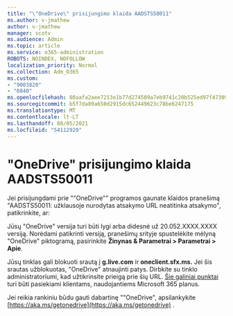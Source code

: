 ```yaml
---
title: "\"OneDrive\" prisijungimo klaida AADSTS50011"
ms.author: v-jmathew
author: v-jmathew
manager: scotv
ms.audience: Admin
ms.topic: article
ms.service: o365-administration
ROBOTS: NOINDEX, NOFOLLOW
localization_priority: Normal
ms.collection: Adm_O365
ms.custom:
- "9003820"
- "6840"
ms.openlocfilehash: 80aafa2aee7213e1b77d274509a7eb9741c20b525ed97f473093ac8c6514f3c7
ms.sourcegitcommit: b5f7da89a650d2915dc652449623c78be6247175
ms.translationtype: MT
ms.contentlocale: lt-LT
ms.lasthandoff: 08/05/2021
ms.locfileid: "54112920"
---
```

# <a name="onedrive-login-error-aadsts50011"></a>"OneDrive" prisijungimo klaida AADSTS50011

Jei prisijungdami prie ""OneDrive"" programos gaunate klaidos pranešimą "AADSTS50011: užklausoje nurodytas atsakymo URL neatitinka atsakymo", patikrinkite, ar:

Jūsų "OneDrive" versija turi būti lygi arba didesnė už 20.052.XXXX.XXXX versiją. Norėdami patikrinti versiją, pranešimų srityje spustelėkite mėlyną "OneDrive" piktogramą, pasirinkite **Žinynas & Parametrai > Parametrai > Apie**.

Jūsų tinklas gali blokuoti srautą į **g.live.com** ir **oneclient.sfx.ms.** Jei šis srautas užblokuotas, "OneDrive" atnaujinti patys. Dirbkite su tinklo administratoriumi, kad užtikrinsite prieigą prie šių URL. [Šie galiniai punktai](https://docs.microsoft.com/microsoft-365/enterprise/urls-and-ip-address-ranges?view=o365-worldwide) turi būti pasiekiami klientams, naudojantiems Microsoft 365 planus.

Jei reikia rankiniu būdu gauti dabartinę ""OneDrive", apsilankykite [https://aka.ms/getonedrive](https://aka.ms/getonedrive) .
